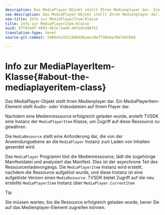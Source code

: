 ```yaml
---
description: Das MediaPlayer-Objekt stellt Ihren Medienplayer dar. Ein MediaPlayerItem-Element stellt Audio- oder Videodateien auf Ihrem Player dar.
seo-description: Das MediaPlayer-Objekt stellt Ihren Medienplayer dar. Ein MediaPlayerItem-Element stellt Audio- oder Videodateien auf Ihrem Player dar.
seo-title: Info zur MediaPlayerItem-Klasse
title: Info zur MediaPlayerItem-Klasse
uuid: d7f65edf-4693-4b1e-bae0-46fadce98751
translation-type: tm+mt
source-git-commit: 5908e5a3521966496aeec0ef730e4a704fddfb68

---
```



# Info zur MediaPlayerItem-Klasse{#about-the-mediaplayeritem-class}

Das MediaPlayer-Objekt stellt Ihren Medienplayer dar. Ein MediaPlayerItem-Element stellt Audio- oder Videodateien auf Ihrem Player dar.

Nachdem eine Medienressource erfolgreich geladen wurde, erstellt TVSDK eine Instanz der `MediaPlayerItem` Klasse, um Zugriff auf diese Ressource zu gewähren.

Die `MediaResource` stellt eine Anforderung dar, die von der Anwendungsebene an die `MediaPlayer` Instanz zum Laden von Inhalten gesendet wird.

Das `MediaPlayer` Programm löst die Medienressource, lädt die zugehörige Manifestdatei und analysiert das Manifest. Dies ist der asynchrone Teil des Ressourcenladevorgangs. Die `MediaPlayerItem` Instanz wird erstellt, nachdem die Ressource aufgelöst wurde, und diese Instanz ist eine aufgelöste Version eines `MediaResource`. TVSDK bietet Zugriff auf die neu erstellte `MediaPlayerItem` Instanz über `MediaPlayer.CurrentItem`

>[!TIP]
>
>Sie müssen warten, bis die Ressource erfolgreich geladen wurde, bevor Sie auf das Medienplayer-Element zugreifen können.


